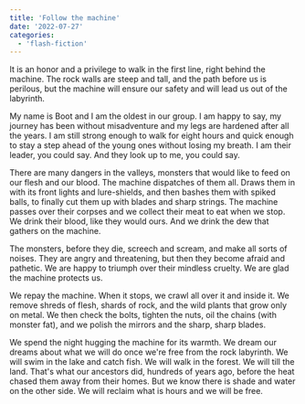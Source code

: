 ```yaml
---
title: 'Follow the machine'
date: '2022-07-27'
categories:
  - 'flash-fiction'
---
```


It is an honor and a privilege to walk in the first line, right behind the
machine. The rock walls are steep and tall, and the path before us is perilous,
but the machine will ensure our safety and will lead us out of the labyrinth.

<!-- truncate -->


My name is Boot and I am the oldest in our group. I am happy to say, my journey
has been without misadventure and my legs are hardened after all the years. I am
still strong enough to walk for eight hours and quick enough to stay a step
ahead of the young ones without losing my breath. I am their leader, you could
say. And they look up to me, you could say.

There are many dangers in the valleys, monsters that would like to feed on our
flesh and our blood. The machine dispatches of them all. Draws them in with its
front lights and lure-shields, and then bashes them with spiked balls, to
finally cut them up with blades and sharp strings. The machine passes over their
corpses and we collect their meat to eat when we stop. We drink their blood,
like they would ours. And we drink the dew that gathers on the machine.

The monsters, before they die, screech and scream, and make all sorts of noises.
They are angry and threatening, but then they become afraid and pathetic. We are
happy to triumph over their mindless cruelty. We are glad the machine protects
us.

We repay the machine. When it stops, we crawl all over it and inside it. We
remove shreds of flesh, shards of rock, and the wild plants that grow only on
metal. We then check the bolts, tighten the nuts, oil the chains (with monster
fat), and we polish the mirrors and the sharp, sharp blades.

We spend the night hugging the machine for its warmth. We dream our dreams about
what we will do once we're free from the rock labyrinth. We will swim in the
lake and catch fish. We will walk in the forest. We will till the land. That's
what our ancestors did, hundreds of years ago, before the heat chased them away
from their homes. But we know there is shade and water on the other side. We
will reclaim what is hours and we will be free.
